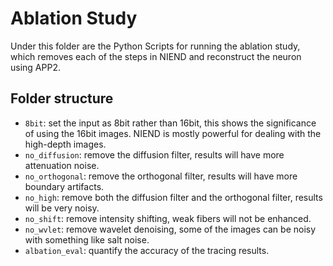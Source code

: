# Ablation Study
Under this folder are the Python Scripts for running the ablation study, which removes each of the steps in NIEND
and reconstruct the neuron using APP2.

## Folder structure
* `8bit`: set the input as 8bit rather than 16bit, this shows the significance of using the 16bit images.
NIEND is mostly powerful for dealing with the high-depth images.
* `no_diffusion`: remove the diffusion filter, results will have more attenuation noise.
* `no_orthogonal`: remove the orthogonal filter, results will have more boundary artifacts.
* `no_high`: remove both the diffusion filter and the orthogonal filter, results will be very noisy.
* `no_shift`: remove intensity shifting, weak fibers will not be enhanced.
* `no_wvlet`: remove wavelet denoising, some of the images can be noisy with something like salt noise.
* `albation_eval`: quantify the accuracy of the tracing results.
